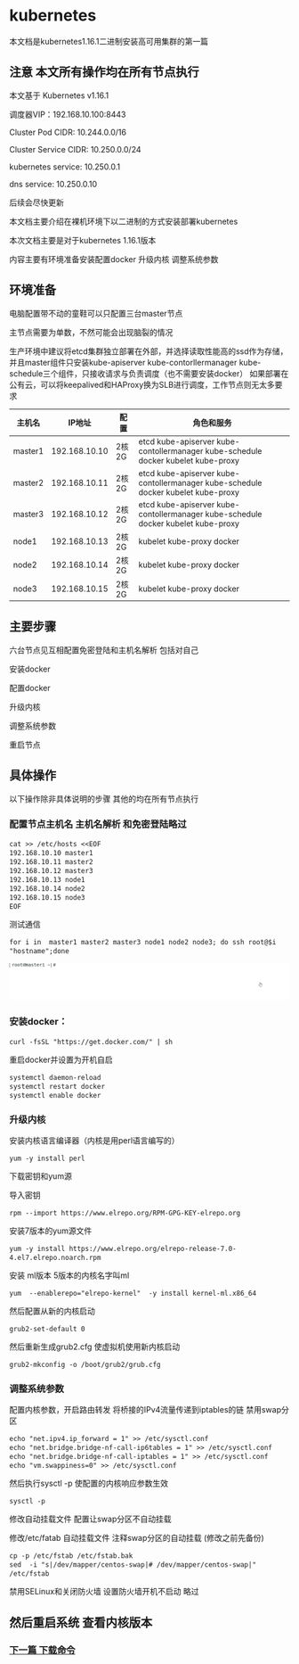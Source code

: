 ﻿# kubernetes
本文档是kubernetes1.16.1二进制安装高可用集群的第一篇

## 注意 本文所有操作均在所有节点执行

本文基于 Kubernetes v1.16.1

调度器VIP：192.168.10.100:8443

Cluster Pod CIDR: 10.244.0.0/16

Cluster Service CIDR: 10.250.0.0/24

kubernetes service: 10.250.0.1

dns service: 10.250.0.10

 后续会尽快更新

本文档主要介绍在裸机环境下以二进制的方式安装部署kubernetes

本次文档主要是对于kubernetes 1.16.1版本

内容主要有环境准备安装配置docker 升级内核 调整系统参数

## 环境准备

电脑配置带不动的童鞋可以只配置三台master节点

主节点需要为单数，不然可能会出现脑裂的情况

生产环境中建议将etcd集群独立部署在外部，并选择读取性能高的ssd作为存储，并且master组件只安装kube-apiserver kube-contorllermanager kube-schedule三个组件，只接收请求与负责调度（也不需要安装docker） 如果部署在公有云，可以将keepalived和HAProxy换为SLB进行调度，工作节点则无太多要求



| 主机名  | IP地址        | 配置  | 角色和服务                                                   |
| ------- | ------------- | ----- | ------------------------------------------------------------ |
| master1 | 192.168.10.10 | 2核2G | etcd kube-apiserver kube-contollermanager kube-schedule docker kubelet kube-proxy |
| master2 | 192.168.10.11 | 2核2G | etcd kube-apiserver kube-contollermanager kube-schedule docker kubelet kube-proxy |
| master3 | 192.168.10.12 | 2核2G | etcd kube-apiserver kube-contollermanager kube-schedule docker kubelet kube-proxy |
| node1   | 192.168.10.13 | 2核2G | kubelet kube-proxy docker                                    |
| node2   | 192.168.10.14 | 2核2G | kubelet kube-proxy docker                                    |
| node3   | 192.168.10.15 | 2核2G | kubelet kube-proxy docker                                    |



## 主要步骤

  六台节点见互相配置免密登陆和主机名解析 包括对自己

  安装docker

  配置docker

  升级内核

  调整系统参数

  重启节点

## 具体操作

以下操作除非具体说明的步骤  其他的均在所有节点执行

### 配置节点主机名 主机名解析 和免密登陆略过

```
cat >> /etc/hosts <<EOF
192.168.10.10 master1
192.168.10.11 master2
192.168.10.12 master3
192.168.10.13 node1
192.168.10.14 node2
192.168.10.15 node3
EOF
```

测试通信

```
for i in  master1 master2 master3 node1 node2 node3; do ssh root@$i "hostname";done
```

![](image/ktest-shh.gif)

### 安装docker：

```
curl -fsSL "https://get.docker.com/" | sh
```

重启docker并设置为开机自启

	systemctl daemon-reload
	systemctl restart docker
	systemctl enable docker

### 升级内核

安装内核语言编译器（内核是用perl语言编写的）

	yum -y install perl

  下载密钥和yum源

  导入密钥

	rpm --import https://www.elrepo.org/RPM-GPG-KEY-elrepo.org

  安装7版本的yum源文件

	yum -y install https://www.elrepo.org/elrepo-release-7.0-4.el7.elrepo.noarch.rpm

  安装 ml版本 5版本的内核名字叫ml

	yum  --enablerepo="elrepo-kernel"  -y install kernel-ml.x86_64

  然后配置从新的内核启动

	grub2-set-default 0

  然后重新生成grub2.cfg 使虚拟机使用新内核启动

	grub2-mkconfig -o /boot/grub2/grub.cfg

### 调整系统参数

  配置内核参数，开启路由转发 将桥接的IPv4流量传递到iptables的链  禁用swap分区

	echo "net.ipv4.ip_forward = 1" >> /etc/sysctl.conf
	echo "net.bridge.bridge-nf-call-ip6tables = 1" >> /etc/sysctl.conf
	echo "net.bridge.bridge-nf-call-iptables = 1" >> /etc/sysctl.conf    
	echo "vm.swappiness=0" >> /etc/sysctl.conf

  然后执行sysctl -p 使配置的内核响应参数生效

	sysctl -p

  修改自动挂载文件 配置让swap分区不自动挂载

  修改/etc/fatab 自动挂载文件  注释swap分区的自动挂载 (修改之前先备份)

	cp -p /etc/fstab /etc/fstab.bak
	sed  -i "s|/dev/mapper/centos-swap|# /dev/mapper/centos-swap|" /etc/fstab

禁用SELinux和关闭防火墙 设置防火墙开机不启动 略过

## 然后重启系统 查看内核版本



### [下一篇   下载命令](https://github.com/mytting/kubernetes/blob/master/A-%E4%BA%8C%E8%BF%9B%E5%88%B6%E5%AE%89%E8%A3%85%E9%AB%98%E5%8F%AF%E7%94%A8Kubernetes%E9%9B%86%E7%BE%A4/v1.16.1-B%20%E4%B8%8B%E8%BD%BD%E5%91%BD%E4%BB%A4.md)

